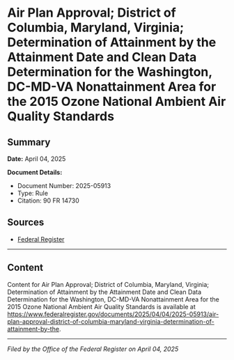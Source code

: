 # Air Plan Approval; District of Columbia, Maryland, Virginia; Determination of Attainment by the Attainment Date and Clean Data Determination for the Washington, DC-MD-VA Nonattainment Area for the 2015 Ozone National Ambient Air Quality Standards

## Summary

**Date:** April 04, 2025

**Document Details:**
- Document Number: 2025-05913
- Type: Rule
- Citation: 90 FR 14730

## Sources
- [Federal Register](https://www.federalregister.gov/documents/2025/04/04/2025-05913/air-plan-approval-district-of-columbia-maryland-virginia-determination-of-attainment-by-the)

---

## Content

Content for Air Plan Approval; District of Columbia, Maryland, Virginia; Determination of Attainment by the Attainment Date and Clean Data Determination for the Washington, DC-MD-VA Nonattainment Area for the 2015 Ozone National Ambient Air Quality Standards is available at https://www.federalregister.gov/documents/2025/04/04/2025-05913/air-plan-approval-district-of-columbia-maryland-virginia-determination-of-attainment-by-the.

---

*Filed by the Office of the Federal Register on April 04, 2025*
